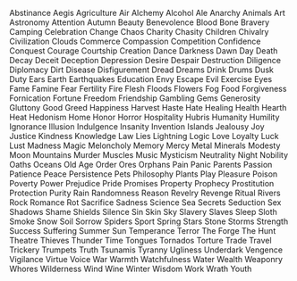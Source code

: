 Abstinance
Aegis
Agriculture
Air
Alchemy
Alcohol
Ale
Anarchy
Animals
Art
Astronomy
Attention
Autumn
Beauty
Benevolence
Blood
Bone
Bravery
Camping
Celebration
Change
Chaos
Charity
Chasity
Children
Chivalry
Civilization
Clouds
Commerce
Compassion
Competition
Confidence
Conquest
Courage
Courtship
Creation
Dance
Darkness
Dawn
Day
Death
Decay
Deceit
Deception
Depression
Desire
Despair
Destruction
Diligence
Diplomacy
Dirt
Disease
Disfigurement
Dread
Dreams
Drink
Drums
Dusk
Duty
Ears
Earth
Earthquakes
Education
Envy
Escape
Evil
Exercise
Eyes
Fame
Famine
Fear
Fertility
Fire
Flesh
Floods
Flowers
Fog
Food
Forgiveness
Fornication
Fortune
Freedom
Friendship
Gambling
Gems
Generosity
Gluttony
Good
Greed
Happiness
Harvest
Haste
Hate
Healing
Health
Hearth
Heat
Hedonism
Home
Honor
Horror
Hospitality
Hubris
Humanity
Humility
Ignorance
Illusion
Indulgence
Insanity
Invention
Islands
Jealousy
Joy
Justice
Kindness
Knowledge
Law
Lies
Lightning
Logic
Love
Loyalty
Luck
Lust
Madness
Magic
Meloncholy
Memory
Mercy
Metal
Minerals
Modesty
Moon
Mountains
Murder
Muscles
Music
Mysticism
Neutrality
Night
Nobility
Oaths
Oceans
Old Age
Order
Ores
Orphans
Pain
Panic
Parents
Passion
Patience
Peace
Persistence
Pets
Philosophy
Plants
Play
Pleasure
Poison
Poverty
Power
Prejudice
Pride
Promises
Property
Prophecy
Prostitution
Protection
Purity
Rain
Randomness
Reason
Revelry
Revenge
Ritual
Rivers
Rock
Romance
Rot
Sacrifice
Sadness
Science
Sea
Secrets
Seduction
Sex
Shadows
Shame
Shields
Silence
Sin
Skin
Sky
Slavery
Slaves
Sleep
Sloth
Smoke
Snow
Soil
Sorrow
Spiders
Sport
Spring
Stars
Stone
Storms
Strength
Success
Suffering
Summer
Sun
Temperance
Terror
The Forge
The Hunt
Theatre
Thieves
Thunder
Time
Tongues
Tornados
Torture
Trade
Travel
Trickery
Trumpets
Truth
Tsunamis
Tyranny
Ugliness
Underdark
Vengence
Vigilance
Virtue
Voice
War
Warmth
Watchfulness
Water
Wealth
Weaponry
Whores
Wilderness
Wind
Wine
Winter
Wisdom
Work
Wrath
Youth